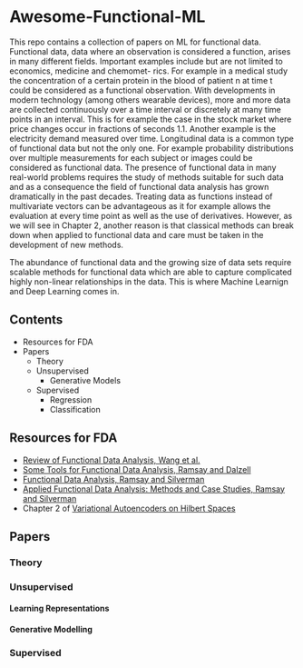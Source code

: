 # Awesome-Functional-ML
This repo contains a collection of papers on ML for functional data. Functional data, data where an observation is considered a function, arises in many different fields. Important examples include but are not limited to economics, medicine and chemomet- rics. For example in a medical study the concentration of a certain protein in the blood of patient n at time t could be considered as a functional observation. With developments in modern technology (among others wearable devices), more and more data are collected continuously over a time interval or discretely at many time points in an interval. This is for example the case in the stock market where price changes occur in fractions of seconds 1.1. Another example is the electricity demand measured over time. Longitudinal data is a common type of functional data but not the only one. For example probability distributions over multiple measurements for each subject or images could be considered as functional data. The presence of functional data in many real-world problems requires the study of methods suitable for such data and as a consequence the field of functional data analysis has grown dramatically in the past decades.
Treating data as functions instead of multivariate vectors can be advantageous as it for example allows the evaluation at every time point as well as the use of derivatives. However, as we will see in Chapter 2, another reason is that classical methods can break down when applied to functional data and care must be taken in the development of new methods.

The abundance of functional data and the growing size of data sets require scalable methods for functional data which are able to capture complicated highly non-linear relationships in the data. This is where Machine Learnign and Deep Learning comes in.


## Contents
- Resources for FDA
- Papers
  - Theory
  - Unsupervised
    - Generative Models
  - Supervised
    - Regression
    - Classification
   

## Resources for FDA
* [Review of Functional Data Analysis, Wang et al.](https://anson.ucdavis.edu/~mueller/Review151106.pdf)
* [Some Tools for Functional Data Analysis, Ramsay and Dalzell](https://www.jstor.org/stable/2345586)
* [Functional Data Analysis, Ramsay and Silverman](https://link.springer.com/book/10.1007/b98888)
* [Applied Functional Data Analysis: Methods and Case Studies, Ramsay and Silverman](https://www.ece.uvic.ca/~bctill/papers/mocap/Ramsay_Silverman_2002aa.pdf)
* Chapter 2 of [Variational Autoencoders on Hilbert Spaces](https://lorenz-wolf.netlify.app/uploads/FDA_Thesis.pdf)

## Papers

### Theory

### Unsupervised

#### Learning Representations


#### Generative Modelling


### Supervised
